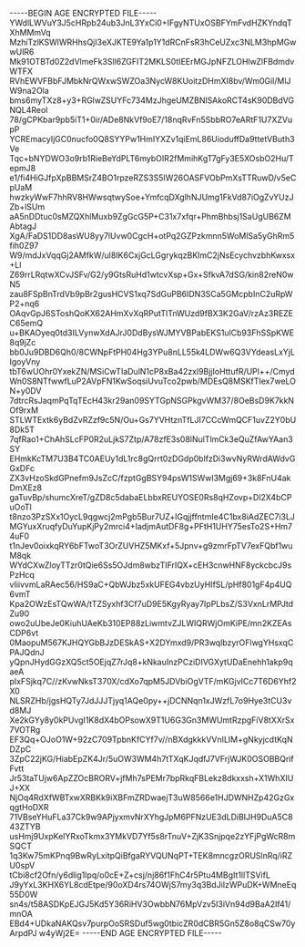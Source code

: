 -----BEGIN AGE ENCRYPTED FILE-----
YWdlLWVuY3J5cHRpb24ub3JnL3YxCi0+IFgyNTUxOSBFYmFvdHZKYndqTXhMMmVq
MzhiTzlKSWlWRHhsQjI3eXJKTE9Ya1p1Y1dRCnFsR3hCeUZxc3NLM3hpMGwwUlR6
Mk91OTBTd0Z2dVlmeFk3Sll6ZGFIT2MKLS0tIEErMGJpNFZLOHlwZlFBdmdvWTFX
RVhEWVFBbFJMbkNrQWxwSWZOa3NycW8KUoitzDHmXI8bv/Wm0Gil/MlJW9na2Ola
bms6myTXz8+y3+RGlwZSUYFc734MzJhgeUMZBNlSAkoRCT4sK90DBdVGNQL4Reol
78/gCPKbar9pb5iT1+0ir/ADe8NkVf9oE7/18nqRvFn5SbbRO7eARtF1U7XZVupP
YCREmacyIjGC0nucfo0Q8SYYPw1HmIYXZv1qiEmL86UioduffDa9ttetVButh3Ve
Tqc+bNYDWO3o9rb1RieBeYdPLT6mybOIR2fMmihKgT7gFy3E5XOsbO2Hu/TepmJ8
e1/fi4HiGJfpXpBBMSrZ4BO1rpzeRZS3S5IW26OASFVObPmXsTTRuwD/v5eCpUaM
hwzkyWwF7hhRV8HWwsqtwySoe+YmfcqDXglhNJUmg1FkVd87iOgZvYUzJZb+lSUm
aA5nDDtuc0sMZQXhlMuxb9ZgGcG5P+C31x7xfqr+PhmBhbsj1SaUgUB6ZMAbtagJ
XgA/FaDS1DD8asWU8yy7lUvw0CgcH+otPq2GZPzkmnn5WoMlSa5yGhRm5fih0Z97
W9/mdJxVqqGj2AMfkW/ul8IK6CxjGcLGgrykqzBKImC2jNsEcychvzbhKwxsx+Ll
Z69rrLRqtwXCvJSFv/G2/y9GtsRuHd1wtcvXsp+Gx+SfkvA7dSG/kin82reN0wN5
zau8FSpBnTrdVb9pBr2gusHCVS1xq7SdGuPB6IDN3SCa5GMcpbInC2uRpWP2+nq6
OAqvGpJ6SToshQoKX62AHmXvXqRPutTlTnWUzd9fBX3K2GaV/rzAz3REZEC65emQ
u+BKAOyeq0td3ILVynwXdAJrJ0DdBysWJMYVBPabEKS1ulCb93FhSSpKWE8q9jZc
bb0Ju9DBD6Qh0/8CWNpFtPH04Hg3YPu8nLL55k4LDWw6Q3VYdeasLxYjLIgoyVny
tbT6wUOhr0YxekZN/MSiCwTIaDulN1cP8xBa42zxl9BjjIoHttufR/UPl++/Cmyd
Wn0S8NTfwwfLuP2AVpFN1KwSoqsiUvuTco2pwb/MDEsQ8MSKfTIex7weLON+y0DV
7dtrcRsJaqmPqTqTEcH43kr29an09SYTGpNSGPkgvWM37/8OeBsD9K7kkNOf9rxM
STLWTExtk6yBdZvRZzf9c5N/Ou+Gs7YVHtznTfLJI7CCcWmQCF1uvZ2Y0bU8Dk5T
7qfRao1+ChAhSLcFP0R2uLjkS7Ztp/A78zfE3s08lNulTlmCk3eQuZfAwYAan3SY
EHmkKcTM7U3B4TC0AEUy1dL1rc8gQrrt0zDGdp0blfzDi3wvNyRWrdAWdvGGxDFc
ZX3vHzoSkdGPnefm9JsZcC/fzptGgBSY94psW1SWwl3Mgj69+3k8FnU4akDmXEz8
gaTuvBp/shumcXreT/gZD8c5dabaELbbxREUYOSE0Rs8qHZovp+Dl2X4bCPuOoTl
t8nzo3PzSXx1OycL9qgwcj2mPgb5Bur7UZ+lGqjjffntmIe4C1bx8iAdZEC7i3LJ
MGYuxXruqfyDuYupKjPy2mrci4+IadjmAutDF8g+PFtH1UHY75esTo2S+Hm74uF0
t1nJev0oixkqRY6bFTwoT3OrZUVHZ5MKxf+5Jpnv+g9zmrFpTV7exFQbf1wuM8qk
WYdCXwZloyTTzr0tQie6Ss5OJdm8wbzTIFrIQX+cEH3cnwHNF8yckcbcJ9sPzHcq
vIiivvmLaRAec56/HS9aC+QbWJbz5xkUFEG4vbzUyHIfSL/pHf801gF4p4UQ6vmT
Kpa2OWzEsTQwWA/tTZSyxhf3Cf7uD9E5KgyRyay7IpPLbsZ/S3VxnLrMPJtdZu90
owo2uUbeJe0KiuhUAeKb310EP88zLiwmtvZJLWIQRWjOmKiPE/mn2KZEAsCDP6vt
0MaopuM567KJHQYGbBJzDESkAS+X2DYmxd9/PR3wqlbzyrOFlwgYHsxqCPAJQdnJ
yQpnJHydGGzXQ5ct5OEjqZ7rJq8+kNkauInzPCziDIVGXytUDaEnehh1akp9qaeA
pIxFSjkq7C//zKvwNksT370X/cdXo7qpM5JDVbiOgVTF/mKGjvICc7T6D6Yhf2X0
NLSRZHb/jgsHQTy7JdJJJTjyq1AQe0py++jDCNNqn1xJWzfL7o9Hye3tCU3vd8MJ
Xe2kGYy8y0kPUvgI1K8dX4bOPsowX9T1U6G3Gn3MWUmtRzpgFiV8tXXrSx7VOTRg
EF3Qq+OJoO1W+92zC709TpbnKfCYf7v//nBXdgkkkVVnILIM+gNkyjcdtKqNDZpC
3ZpC22jKG/HiabEpZK4Jr/5uOW3WM4h7tTXqKJqdfJ7VFrjWJK0OSOBBQrifFvtt
Jr53taTUjw6ApZZOcBRORV+jfMh7sPEMr7bpRkqFBLekz8dkxxsh+X1WhXIUJ+XX
NjOq4RdXfWBTxwXRBKk9iXBFmZRDwaejT3uW8566e1HJDWNHZp42GzGxqgtHoDXR
71VBseYHuFLa37Ck9w9APjyxmvNrXYhgJpM6PFNzUE3dLDiBIJH9DuA5C843ZTYB
usHmj9UxpKelYRxoTkmx3YMkVD7Yf5s8rTnuV+ZjK3Snjpqe2zYFjPgWcR8mSQCT
1q3Kw75mKPnq9BwRyLxitpQiBfgaRYVQUNqPT+TEK8mncgzORUSlnRq/iRZU0spV
tCbi8cf2Ofn/y6dlig1lpq/o0cE+Z+csj/nj86f1FhC4r5Ptu4MBgIt1llTSVifL
J9yYxL3KHX6YL8cdEtpe/90oXD4rs74OWjS7my3q3BdJiIzWPuDK+WMneEq55D0W
sn4s/t58ASDKpEJGJ5Kd5Y36RiHV3OwbbN76MpVzv5I3iVn94d9BaA2If41/mnOA
EBd4+UDkaNAKQsv7purpOoSRSDuf5wg0tbicZR0dCBR5Gn5Z8o8qCSw70yArpdPJ
w4yWj2E=
-----END AGE ENCRYPTED FILE-----
